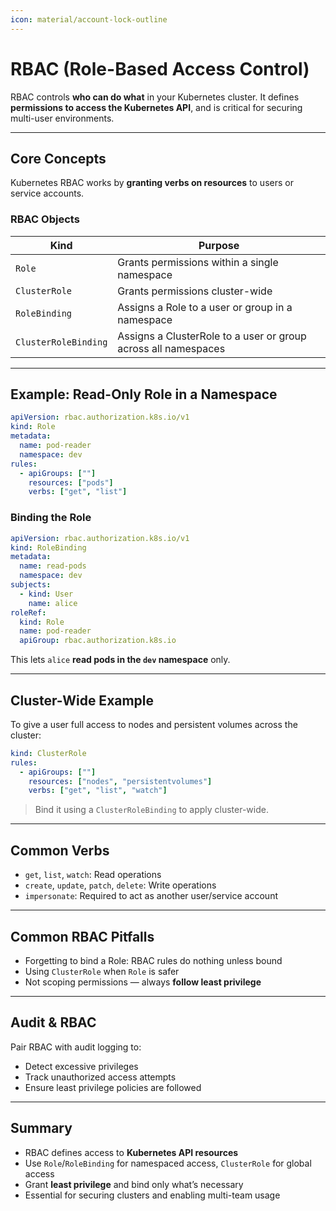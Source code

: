 ```yaml
---
icon: material/account-lock-outline
---
```


# RBAC (Role-Based Access Control)

RBAC controls **who can do what** in your Kubernetes cluster. It defines **permissions to access the Kubernetes API**, and is critical for securing multi-user environments.

---

## Core Concepts

Kubernetes RBAC works by **granting verbs on resources** to users or service accounts.

### RBAC Objects

| Kind           | Purpose                                       |
|----------------|-----------------------------------------------|
| `Role`         | Grants permissions within a single namespace  |
| `ClusterRole`  | Grants permissions cluster-wide               |
| `RoleBinding`  | Assigns a Role to a user or group in a namespace |
| `ClusterRoleBinding` | Assigns a ClusterRole to a user or group across all namespaces |

---

## Example: Read-Only Role in a Namespace

```yaml
apiVersion: rbac.authorization.k8s.io/v1
kind: Role
metadata:
  name: pod-reader
  namespace: dev
rules:
  - apiGroups: [""]
    resources: ["pods"]
    verbs: ["get", "list"]
```

### Binding the Role

```yaml
apiVersion: rbac.authorization.k8s.io/v1
kind: RoleBinding
metadata:
  name: read-pods
  namespace: dev
subjects:
  - kind: User
    name: alice
roleRef:
  kind: Role
  name: pod-reader
  apiGroup: rbac.authorization.k8s.io
```

This lets `alice` **read pods in the `dev` namespace** only.

---

## Cluster-Wide Example

To give a user full access to nodes and persistent volumes across the cluster:

```yaml
kind: ClusterRole
rules:
  - apiGroups: [""]
    resources: ["nodes", "persistentvolumes"]
    verbs: ["get", "list", "watch"]
```

> Bind it using a `ClusterRoleBinding` to apply cluster-wide.

---

## Common Verbs

- `get`, `list`, `watch`: Read operations
- `create`, `update`, `patch`, `delete`: Write operations
- `impersonate`: Required to act as another user/service account

---

## Common RBAC Pitfalls

- Forgetting to bind a Role: RBAC rules do nothing unless bound
- Using `ClusterRole` when `Role` is safer
- Not scoping permissions — always **follow least privilege**

---

## Audit & RBAC

Pair RBAC with audit logging to:

- Detect excessive privileges
- Track unauthorized access attempts
- Ensure least privilege policies are followed

---

## Summary

- RBAC defines access to **Kubernetes API resources**
- Use `Role`/`RoleBinding` for namespaced access, `ClusterRole` for global access
- Grant **least privilege** and bind only what’s necessary
- Essential for securing clusters and enabling multi-team usage